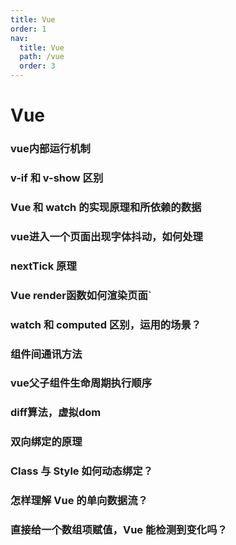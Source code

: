 ```yaml
---
title: Vue
order: 1
nav:
  title: Vue
  path: /vue
  order: 3
---
```


# Vue

### vue内部运行机制

### v-if 和 v-show 区别

### Vue 和 watch 的实现原理和所依赖的数据

### vue进入一个页面出现字体抖动，如何处理

### nextTick 原理

### Vue render函数如何渲染页面`

### watch 和 computed 区别，运用的场景？

### 组件间通讯方法

### vue父子组件生命周期执行顺序

### diff算法，虚拟dom

### 双向绑定的原理

### Class 与 Style 如何动态绑定？

### 怎样理解 Vue 的单向数据流？

### 直接给一个数组项赋值，Vue 能检测到变化吗？

